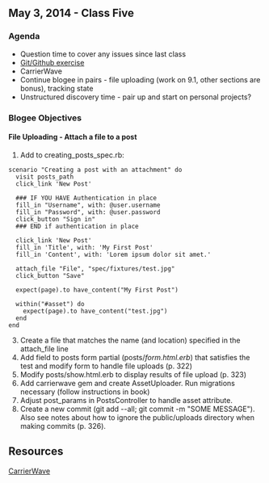 ## May 3, 2014 - Class Five

### Agenda
* Question time to cover any issues since last class
* [Git/Github exercise](./git_experimentation.md)
* CarrierWave
* Continue blogee in pairs - file uploading (work on 9.1, other sections are bonus), tracking state
* Unstructured discovery time - pair up and start on personal projects?


### Blogee Objectives
#### File Uploading - Attach a file to a post
1. Add to creating_posts_spec.rb:
```
scenario "Creating a post with an attachment" do
  visit posts_path
  click_link 'New Post'

  ### IF YOU HAVE Authentication in place
  fill_in "Username", with: @user.username
  fill_in "Password", with: @user.password
  click_button "Sign in"
  ### END if authentication in place

  click_link 'New Post'
  fill_in 'Title', with: 'My First Post'
  fill_in 'Content', with: 'Lorem ipsum dolor sit amet.'

  attach_file "File", "spec/fixtures/test.jpg"
  click_button "Save"
  
  expect(page).to have_content("My First Post")
  
  within("#asset") do
    expect(page).to have_content("test.jpg")
  end 
end
```
3. Create a file that matches the name (and location) specified in the attach_file line
4. Add field to posts form partial (posts/_form.html.erb_) that satisfies the test and modify form to handle file uploads (p. 322)
5. Modify posts/show.html.erb to display results of file upload (p. 323)
6. Add carrierwave gem and create AssetUploader.  Run migrations necessary (follow instructions in book)
7. Adjust post_params in PostsController to handle asset attribute.
8. Create a new commit (git add --all; git commit -m "SOME MESSAGE").  Also see notes about how to ignore the public/uploads directory when making commits (p. 326).

## Resources
[CarrierWave](https://github.com/carrierwaveuploader/carrierwave)
